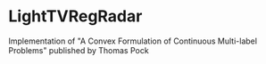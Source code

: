 LightTVRegRadar
===============

Implementation of "A Convex Formulation of Continuous Multi-label Problems" published by Thomas Pock

